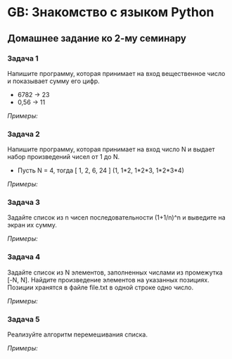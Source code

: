 # GB: Знакомство с языком Python

## Домашнее задание ко 2-му семинару

### Задача 1

Напишите программу, которая принимает на вход вещественное число и показывает сумму его цифр.

* 6782 -> 23
* 0,56 -> 11

*Примеры:*



### Задача 2

Напишите программу, которая принимает на вход число N и выдает набор произведений чисел от 1 до N.

* Пусть N = 4, тогда [ 1, 2, 6, 24 ] (1, 1\*2, 1\*2\*3, 1\*2\*3\*4)

*Примеры:*



### Задача 3

Задайте список из n чисел последовательности (1+1/n)^n и выведите на экран их сумму.

*Примеры:*



### Задача 4

Задайте список из N элементов, заполненных числами из промежутка [-N, N].
Найдите произведение элементов на указанных позициях.
Позиции хранятся в файле file.txt в одной строке одно число.

*Примеры:*



### Задача 5

Реализуйте алгоритм перемешивания списка.

*Примеры:*


